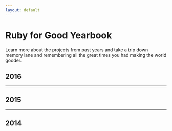 ```yaml
---
layout: default
---
```


<!-- Template for Project -->
<!-- ## Title of the Project -->
<!-- Description of the project and the organization the project is for.  If possible, mention the impact the project has had for the original organization or others who have begun using it -->
<!-- * List of team members on the project team
     * Member 1
     * Member 2
     * Member 3 etc. -->
<!-- Instructions -->
<!-- Add your project to the list on this page by submitting a pull request to the rubyforgood.org repository.
<!-- Pull down or fork the repository -->
<!-- Add the project information using the template above -->
<!-- Push and make a pull request -->

# Ruby for Good Yearbook

Learn more about the projects from past years and take a trip down memory lane and remembering all the great times you had making the world gooder.

## 2016

<!-- Insert Projects -->

---

## 2015

<!-- Insert Projects -->

---

## 2014

<!-- Insert Projects -->
